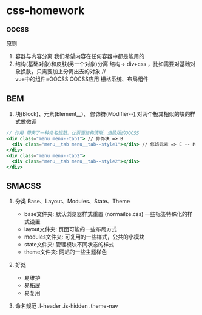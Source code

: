 # css-homework

### OOCSS

原则

1. 容器与内容分离 我们希望内容在任何容器中都是能用的
2. 结构(基础对象)和皮肤(另一个对象)分离 结构-> div+css ，比如需要对基础对象换肤，只需要加上分离出去的对象 // <div class='menu fix'/>
   vue中的组件=OOCSS OOCSS应用 栅格系统、布局组件

## BEM

1. 块(Block)、元素(Element__)、 修饰符(Modifier--),对两个极其相似的块的样式做微调

```jsx
// 作用 带来了一种命名规范，让页面结构清晰，进阶版的OOCSS
<div class="menu menu--tab1"> // 修饰块 => B
  <div class="menu__tab menu__tab--style1"></div> // 修饰元素 => E -- M
</div>
<div class="menu menu--tab2">
  <div class="menu__tab menu__tab--style2"></div>
</div>
```

## SMACSS

1. 分类 Base、Layout、Modules、State、Theme
   
    * base文件夹: 默认浏览器样式重置 (normailze.css) 一些标签特殊化的样式设置
    * layout文件夹: 页面可能的一些布局方式
    * modules文件夹: 可复用的一些样式，公共的小模块
    * state文件夹: 管理模块不同状态的样式
    * theme文件夹: 网站的一些主题样色
2. 好处
    * 易维护
    * 易拓展
    * 易复用

3. 命名规范
   .l-header .is-hidden .theme-nav
